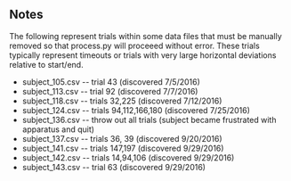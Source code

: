 ## Notes

The following represent trials within some data files that must be manually removed so that process.py will proceeed without error.  These trials typically represent timeouts or trials with very large horizontal deviations relative to start/end.

- subject_105.csv -- trial 43 (discovered 7/5/2016)
- subject_113.csv -- trial 92 (discovered 7/7/2016)
- subject_118.csv -- trials 32,225 (discovered 7/12/2016)
- subject_124.csv -- trials 94,112,166,180 (discovered 7/25/2016)
- subject_136.csv -- throw out all trials (subject became frustrated with apparatus and quit)	
- subject_137.csv -- trials 36, 39 (discovered 9/20/2016)
- subject_141.csv -- trials 147,197 (discovered 9/29/2016)
- subject_142.csv -- trials 14,94,106 (discovered 9/29/2016)
- subject_143.csv -- trial 63 (discovered 9/29/2016)

